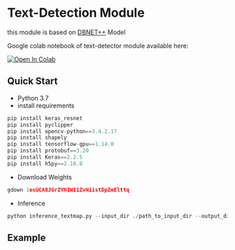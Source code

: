 # Text-Detection Module

this module is based on [DBNET++](https://github.com/xuannianz/DifferentiableBinarization) Model 

Google colab notebook of text-detector module available here:

<a href="https://colab.research.google.com/drive/1AQZAabdWNalgDZjsYRKRfv2HOeGXWTKU?usp=sharing"><img src="https://colab.research.google.com/assets/colab-badge.svg" alt="Open In Colab"></a>

## Quick Start

* Python 3.7
* install requirements

```python
pip install keras_resnet
pip install pyclipper
pip install opencv-python==3.4.2.17
pip install shapely
pip install tensorflow-gpu==1.14.0
pip install protobuf==3.20
pip install Keras==2.2.5
pip install h5py==2.10.0
```

* Download Weights
```python
gdown 1esUCA8JGrZYNIWI1ZvNiistDpZmElttq
```

* Inference
```python
python inference_textmap.py --input_dir ./path_to_input_dir --output_dir ./path_to_output_dir
```

## Example


